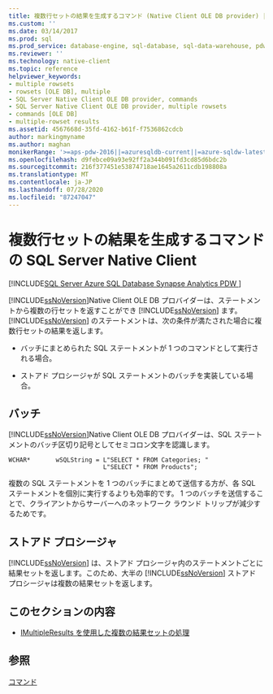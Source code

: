 ```yaml
---
title: 複数行セットの結果を生成するコマンド (Native Client OLE DB provider) |Microsoft Docs
ms.custom: ''
ms.date: 03/14/2017
ms.prod: sql
ms.prod_service: database-engine, sql-database, sql-data-warehouse, pdw
ms.reviewer: ''
ms.technology: native-client
ms.topic: reference
helpviewer_keywords:
- multiple rowsets
- rowsets [OLE DB], multiple
- SQL Server Native Client OLE DB provider, commands
- SQL Server Native Client OLE DB provider, multiple rowsets
- commands [OLE DB]
- multiple-rowset results
ms.assetid: 4567668d-35fd-4162-b61f-f7536862cdcb
author: markingmyname
ms.author: maghan
monikerRange: '>=aps-pdw-2016||=azuresqldb-current||=azure-sqldw-latest||>=sql-server-2016||=sqlallproducts-allversions||>=sql-server-linux-2017||=azuresqldb-mi-current'
ms.openlocfilehash: d9febce09a93e92ff2a344b091fd3cd85d6bdc2b
ms.sourcegitcommit: 216f377451e53874718ae1645a2611cdb198808a
ms.translationtype: MT
ms.contentlocale: ja-JP
ms.lasthandoff: 07/28/2020
ms.locfileid: "87247047"
---
```

# <a name="sql-server-native-client-commands-generating-multiple-rowset-results"></a>複数行セットの結果を生成するコマンドの SQL Server Native Client
[!INCLUDE[SQL Server Azure SQL Database Synapse Analytics PDW ](../../includes/applies-to-version/sql-asdb-asdbmi-asa-pdw.md)]

  [!INCLUDE[ssNoVersion](../../includes/ssnoversion-md.md)]Native Client OLE DB プロバイダーは、ステートメントから複数の行セットを返すことができ [!INCLUDE[ssNoVersion](../../includes/ssnoversion-md.md)] ます。 [!INCLUDE[ssNoVersion](../../includes/ssnoversion-md.md)] のステートメントは、次の条件が満たされた場合に複数行セットの結果を返します。  
  
-   バッチにまとめられた SQL ステートメントが 1 つのコマンドとして実行される場合。  
  
-   ストアド プロシージャが SQL ステートメントのバッチを実装している場合。  
  
## <a name="batches"></a>バッチ  
 [!INCLUDE[ssNoVersion](../../includes/ssnoversion-md.md)]Native Client OLE DB プロバイダーは、SQL ステートメントのバッチ区切り記号としてセミコロン文字を認識します。  
  
```  
WCHAR*       wSQLString = L"SELECT * FROM Categories; "  
                          L"SELECT * FROM Products";  
```  
  
 複数の SQL ステートメントを 1 つのバッチにまとめて送信する方が、各 SQL ステートメントを個別に実行するよりも効率的です。 1 つのバッチを送信することで、クライアントからサーバーへのネットワーク ラウンド トリップが減少するためです。  
  
## <a name="stored-procedures"></a>ストアド プロシージャ  
 [!INCLUDE[ssNoVersion](../../includes/ssnoversion-md.md)] は、ストアド プロシージャ内のステートメントごとに結果セットを返します。このため、大半の [!INCLUDE[ssNoVersion](../../includes/ssnoversion-md.md)] ストアド プロシージャは複数の結果セットを返します。  
  
## <a name="in-this-section"></a>このセクションの内容  
  
-   [IMultipleResults を使用した複数の結果セットの処理](../../relational-databases/native-client-ole-db-commands/using-imultipleresults-to-process-multiple-result-sets.md)  
  
## <a name="see-also"></a>参照  
 [コマンド](../../relational-databases/native-client-ole-db-commands/commands.md)  
  
  
